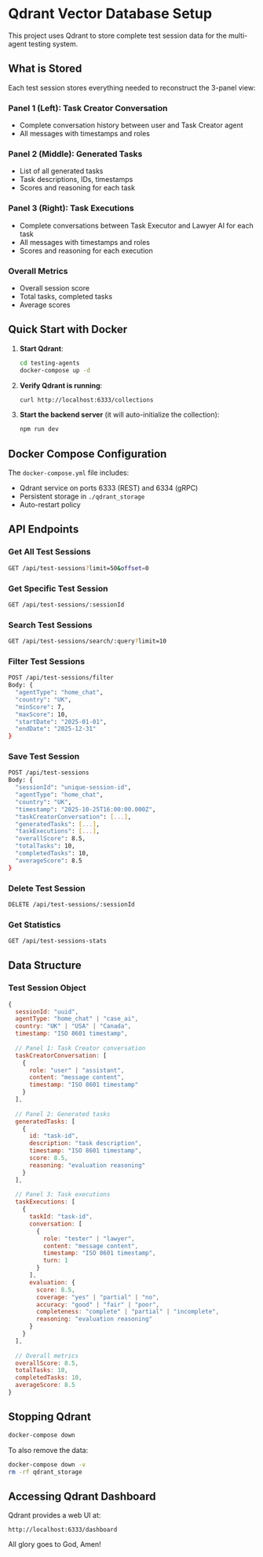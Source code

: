 # Qdrant Vector Database Setup

This project uses Qdrant to store complete test session data for the multi-agent testing system.

## What is Stored

Each test session stores everything needed to reconstruct the 3-panel view:

### Panel 1 (Left): Task Creator Conversation
- Complete conversation history between user and Task Creator agent
- All messages with timestamps and roles

### Panel 2 (Middle): Generated Tasks
- List of all generated tasks
- Task descriptions, IDs, timestamps
- Scores and reasoning for each task

### Panel 3 (Right): Task Executions
- Complete conversations between Task Executor and Lawyer AI for each task
- All messages with timestamps and roles
- Scores and reasoning for each execution

### Overall Metrics
- Overall session score
- Total tasks, completed tasks
- Average scores

## Quick Start with Docker

1. **Start Qdrant**:
   ```bash
   cd testing-agents
   docker-compose up -d
   ```

2. **Verify Qdrant is running**:
   ```bash
   curl http://localhost:6333/collections
   ```

3. **Start the backend server** (it will auto-initialize the collection):
   ```bash
   npm run dev
   ```

## Docker Compose Configuration

The `docker-compose.yml` file includes:
- Qdrant service on ports 6333 (REST) and 6334 (gRPC)
- Persistent storage in `./qdrant_storage`
- Auto-restart policy

## API Endpoints

### Get All Test Sessions
```bash
GET /api/test-sessions?limit=50&offset=0
```

### Get Specific Test Session
```bash
GET /api/test-sessions/:sessionId
```

### Search Test Sessions
```bash
GET /api/test-sessions/search/:query?limit=10
```

### Filter Test Sessions
```bash
POST /api/test-sessions/filter
Body: {
  "agentType": "home_chat",
  "country": "UK",
  "minScore": 7,
  "maxScore": 10,
  "startDate": "2025-01-01",
  "endDate": "2025-12-31"
}
```

### Save Test Session
```bash
POST /api/test-sessions
Body: {
  "sessionId": "unique-session-id",
  "agentType": "home_chat",
  "country": "UK",
  "timestamp": "2025-10-25T16:00:00.000Z",
  "taskCreatorConversation": [...],
  "generatedTasks": [...],
  "taskExecutions": [...],
  "overallScore": 8.5,
  "totalTasks": 10,
  "completedTasks": 10,
  "averageScore": 8.5
}
```

### Delete Test Session
```bash
DELETE /api/test-sessions/:sessionId
```

### Get Statistics
```bash
GET /api/test-sessions-stats
```

## Data Structure

### Test Session Object
```javascript
{
  sessionId: "uuid",
  agentType: "home_chat" | "case_ai",
  country: "UK" | "USA" | "Canada",
  timestamp: "ISO 8601 timestamp",
  
  // Panel 1: Task Creator conversation
  taskCreatorConversation: [
    {
      role: "user" | "assistant",
      content: "message content",
      timestamp: "ISO 8601 timestamp"
    }
  ],
  
  // Panel 2: Generated tasks
  generatedTasks: [
    {
      id: "task-id",
      description: "task description",
      timestamp: "ISO 8601 timestamp",
      score: 8.5,
      reasoning: "evaluation reasoning"
    }
  ],
  
  // Panel 3: Task executions
  taskExecutions: [
    {
      taskId: "task-id",
      conversation: [
        {
          role: "tester" | "lawyer",
          content: "message content",
          timestamp: "ISO 8601 timestamp",
          turn: 1
        }
      ],
      evaluation: {
        score: 8.5,
        coverage: "yes" | "partial" | "no",
        accuracy: "good" | "fair" | "poor",
        completeness: "complete" | "partial" | "incomplete",
        reasoning: "evaluation reasoning"
      }
    }
  ],
  
  // Overall metrics
  overallScore: 8.5,
  totalTasks: 10,
  completedTasks: 10,
  averageScore: 8.5
}
```

## Stopping Qdrant

```bash
docker-compose down
```

To also remove the data:
```bash
docker-compose down -v
rm -rf qdrant_storage
```

## Accessing Qdrant Dashboard

Qdrant provides a web UI at:
```
http://localhost:6333/dashboard
```

All glory goes to God, Amen!

